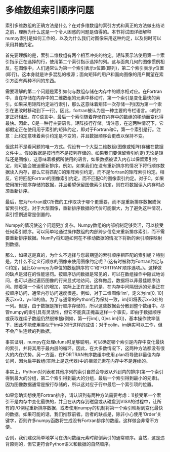 # 多维数组索引顺序问题

索引多维数组的正确方法是什么？在对多维数组的索引方式和真正的方法做出结论之前，理解为什么这是一个令人困惑的问题是值得的。本节将试图详细解释numpy索引是如何工作的，以及为什么我们对图像采用这种约定，以及何时可以采用其他约定。

首先要理解的是，索引二维数组有两个相互冲突的约定。矩阵表示法使用第一个索引指示正在选择的行，使用第二个索引指示选择的列。这与面向几何的图像惯例相反，在图像中，人们通常认为第一个索引表示x位置(即列)，第二个索引表示y位置(即行)。这本身就是许多混乱的根源；面向矩阵的用户和面向图像的用户期望在索引方面有两种不同的东西。

需要理解的第二个问题是索引如何与数组存储在内存中的顺序相对应。在Fortran中，当在存储在内存中的二维数组的元素中移动时，第一个索引是变化最快的索引。如果采用矩阵约定进行索引，那么这意味着矩阵一次存储一列(因为第一个索引在更改时移动到下一行)。因此，fortran被认为是一种主要的专栏语言。c的约定正好相反。在C语言中，最后一个索引随着存储在内存中的数组的移动而变化得最快。因此，C是一种行主要语言。矩阵按行存储。请注意，在这两种情况下，它都假定正在使用用于索引的矩阵约定，即对于Fortran和C，第一个索引是行。注意：此约定意味着索引约定是不变的，并且数据顺序会更改以保持不变。

但这并不是看问题的唯一方式。假设有一个大型二维数组(图像或矩阵)存储在数据文件中.。假设数据是按行而不是按列存储的。如果我们要保留索引约定(无论是矩阵还是图像)，这意味着根据所使用的语言，如果数据被读入内存以保留索引约定，则可能会被迫重新排序。例如，如果我们在没有重新排序的情况下将行顺序数据读入内存，那么它将匹配C的矩阵索引约定，而不是fortran的矩阵索引约定。相反，它将匹配Fortran的图像索引约定，而不匹配C的图像索引约定。对于C，如果使用按行顺序存储的数据，并且希望保留图像索引约定，则在将数据读入内存时必须重新排序。

最后，您为Fortran或C所做的工作取决于哪个更重要，而不是重新排序数据或保留索引约定。对于大型图像，重新排序数据的代价可能很大，为了避免这种情况，索引惯例通常是倒置的。

Numpy的情况使这个问题更加复杂。Numpy数组的内部机制足够灵活，可以接受任何索引顺序。可以简单地通过操作数组的内部跨步信息来重新排序索引，而不需要重新排序数据。NumPy将知道如何在不移动数据的情况下将新的索引顺序映射到数据。

那么，如果这是真的，为什么不选择与您最期望的索引顺序相匹配的索引呢？特别是，为什么不定义行顺序的图像来使用图像约定呢？(这有时被称为Fortran约定与C约定，因此以numpy为单位的数组排序的‘C’和‘FORTRAN’顺序选项。)。这样做的缺点是潜在的性能惩罚。按顺序访问数据是常见的，可以在数组操作中隐式地访问，也可以通过遍历图像的行来显式地访问。这样做后，数据将以非最佳顺序访问。随着第一个索引的增加，实际上正在发生的是，在内存中间隔很远的元素正在按顺序访问，通常内存访问速度很差。例如，对于二维图像‘im’，定义为im[0, 10]表示x=0，y=10的值。为了与通常的Python行为保持一致，im[0]将表示x=0处的一列。但是，由于数据是按行顺序存储的，所以这些数据会分散到整个数组中。尽管numpy的索引具有灵活性，但它不能真正掩盖这样一个事实，即由于数据顺序或获取连续子数组仍然很笨拙(例如，第一行im[:, 0]vs im[0])，基本操作效率低下，因此不能使用类似于im中的行这样的成语；对于colin，im确实可以工作，但不会产生连续的列数据。

事实证明，numpy在处理ufuns时足够聪明，可以确定哪个索引是内存中变化最快的索引，并将其用于最内层的循环。因此，在大多数情况下，这两种方法都没有很大的内在优势。另一方面，在FORTRAN有序数组中使用.plan将导致非最佳内存访问，因为扁平数组(实际上是迭代器)中的相邻元素在内存中不是连续的。

事实上，Python对列表和其他序列的索引自然会导致从外到内的排序(第一个索引得到最大的分组，第二个索引得到最大的分组，最后一个索引得到最小的元素)。因为图像数据通常是按行存储的，所以这对应于行中最后一个索引项的位置。

如果您确实想使用Fortran排序，请认识到有两种方法需要考虑：1)接受第一个索引不是内存中变化最快的，并且在从内存到磁盘或从磁盘到VISA的过程中，让所有的I/O例程重新排序数据，或者使用numpy的机制将第一个索引映射到变化最快的数据。如果可能的话，我们推荐前者。后者的缺点是，除非小心使用‘Order’关键字，否则许多numpy函数将生成没有Fortran排序的数组。这样做会非常不方便。

否则，我们建议简单地学习在访问数组元素时颠倒索引的通常顺序。当然，这是违背原则的，但它更符合Python语义和数据的自然顺序。